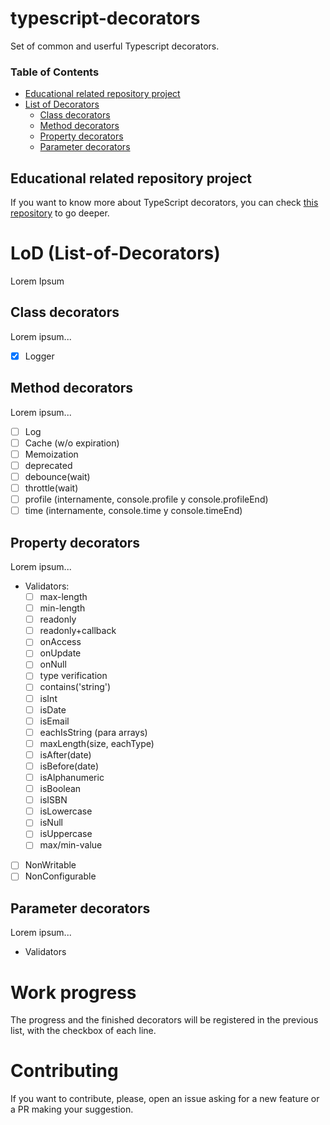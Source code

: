 # typescript-decorators
Set of common and userful Typescript decorators.

### Table of Contents
- [Educational related repository project](#educational-related-repository-project)
- [List of Decorators](#list-of-decorators)
    * [Class decorators](#class-decorators)
    * [Method decorators](#method-decorators)
    * [Property decorators](#property-decorators)
    * [Parameter decorators](#parameter-decorators)

## Educational related repository project
If you want to know more about TypeScript decorators, you can check [this repository](https://github.com/semagarcia/educational-typescript-decorators) to go deeper.

# LoD (List-of-Decorators)
Lorem Ipsum

## Class decorators
Lorem ipsum...
- [X] Logger

## Method decorators
Lorem ipsum...
- [ ] Log
- [ ] Cache (w/o expiration)
- [ ] Memoization
- [ ] deprecated
- [ ] debounce(wait)
- [ ] throttle(wait)
- [ ] profile (internamente, console.profile y console.profileEnd)
- [ ] time (internamente, console.time y console.timeEnd)

## Property decorators
Lorem ipsum...
- Validators: 
   * [ ] max-length
   * [ ] min-length
   * [ ] readonly
   * [ ] readonly+callback
   * [ ] onAccess
   * [ ] onUpdate
   * [ ] onNull
   * [ ] type verification
   * [ ] contains('string')
   * [ ] isInt
   * [ ] isDate
   * [ ] isEmail
   * [ ] eachIsString (para arrays)
   * [ ] maxLength(size, eachType)
   * [ ] isAfter(date)
   * [ ] isBefore(date)
   * [ ] isAlphanumeric
   * [ ] isBoolean
   * [ ] isISBN
   * [ ] isLowercase
   * [ ] isNull
   * [ ] isUppercase
   * [ ] max/min-value
- [ ] NonWritable
- [ ] NonConfigurable

## Parameter decorators
Lorem ipsum...
- Validators

# Work progress
The progress and the finished decorators will be registered in the previous list, with the checkbox of each line.

# Contributing
If you want to contribute, please, open an issue asking for a new feature or a PR making your suggestion.
